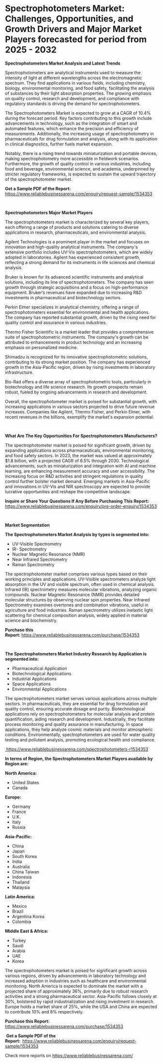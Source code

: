 <p><h1>Spectrophotometers Market: Challenges, Opportunities, and Growth Drivers and Major Market Players forecasted for period from 2025 - 2032</h1></p><p><strong>Spectrophotometers Market Analysis and Latest Trends</strong></p>
<p><p>Spectrophotometers are analytical instruments used to measure the intensity of light at different wavelengths across the electromagnetic spectrum. They find applications in various fields, including chemistry, biology, environmental monitoring, and food safety, facilitating the analysis of substances by their light absorption properties. The growing emphasis on quality control, research and development, and compliance with regulatory standards is driving the demand for spectrophotometers.</p><p>The Spectrophotometers Market is expected to grow at a CAGR of 10.4% during the forecast period. Key factors contributing to this growth include advancements in technology, such as the integration of smart and automated features, which enhance the precision and efficiency of measurements. Additionally, the increasing usage of spectrophotometry in pharmaceuticals for drug formulation and analysis, along with its application in clinical diagnostics, further fuels market expansion.</p><p>Notably, there is a rising trend towards miniaturization and portable devices, making spectrophotometry more accessible in fieldwork scenarios. Furthermore, the growth of quality control in various industries, including food and beverage, environmental science, and academia, underpinned by stricter regulatory frameworks, is expected to sustain the upward trajectory of the spectrophotometer market.</p></p>
<p><strong>Get a Sample PDF of the Report:&nbsp;</strong> <a href="https://www.reliablebusinessarena.com/enquiry/request-sample/1534353?utm_campaign=3173&utm_medium=2&utm_source=Github&utm_content=ia&utm_term=08042025&utm_id=spectrophotometers">https://www.reliablebusinessarena.com/enquiry/request-sample/1534353</a></p>
<p>&nbsp;</p>
<p><strong>Spectrophotometers Major Market Players</strong></p>
<p><p>The spectrophotometers market is characterized by several key players, each offering a range of products and solutions catering to diverse applications in research, pharmaceuticals, and environmental analysis.</p><p>Agilent Technologies is a prominent player in the market and focuses on innovation and high-quality analytical instruments. The company's extensive portfolio includes UV-Vis spectrophotometers, which are widely adopted in laboratories. Agilent has experienced consistent growth, reflecting a strong demand for its instruments in life sciences and chemical analysis. </p><p>Bruker is known for its advanced scientific instruments and analytical solutions, including its line of spectrophotometers. The company has seen growth through strategic acquisitions and a focus on high-performance equipment. Bruker’s revenues have expanded due to increasing R&D investments in pharmaceutical and biotechnology sectors.</p><p>Perkin Elmer specializes in analytical chemistry, offering a range of spectrophotometers essential for environmental and health applications. The company has reported substantial growth, driven by the rising need for quality control and assurance in various industries.</p><p>Thermo Fisher Scientific is a market leader that provides a comprehensive suite of spectrophotometric instruments. The company's growth can be attributed to enhancements in product technology and an increasing emphasis on personalized medicine.</p><p>Shimadzu is recognized for its innovative spectrophotometric solutions, contributing to its strong market position. The company has experienced growth in the Asia-Pacific region, driven by rising investments in laboratory infrastructure.</p><p>Bio-Rad offers a diverse array of spectrophotometric tools, particularly in biotechnology and life science research. Its growth prospects remain robust, fueled by ongoing advancements in research and development.</p><p>Overall, the spectrophotometer market is poised for substantial growth, with increasing applications in various sectors projected to drive future revenue increases. Companies like Agilent, Thermo Fisher, and Perkin Elmer, with recent revenues in the billions, exemplify the market's expansion potential.</p></p>
<p>&nbsp;</p>
<p><strong>What Are The Key Opportunities For Spectrophotometers Manufacturers?</strong></p>
<p><p>The spectrophotometer market is poised for significant growth, driven by expanding applications across pharmaceuticals, environmental monitoring, and food safety sectors. In 2023, the market was valued at approximately $1.8 billion, with a projected CAGR of 6.5% through 2030. Technological advancements, such as miniaturization and integration with AI and machine learning, are enhancing measurement accuracy and user accessibility. The increasing focus on R&D activities and stringent regulations in quality control further bolster market demand. Emerging markets in Asia-Pacific and innovations in UV-Vis and NIR spectroscopy are expected to provide lucrative opportunities and reshape the competitive landscape.</p></p>
<p><strong>Inquire or Share Your Questions If Any Before Purchasing This Report:</strong> <a href="https://www.reliablebusinessarena.com/enquiry/pre-order-enquiry/1534353?utm_campaign=3173&utm_medium=2&utm_source=Github&utm_content=ia&utm_term=08042025&utm_id=spectrophotometers">https://www.reliablebusinessarena.com/enquiry/pre-order-enquiry/1534353</a></p>
<p>&nbsp;</p>
<p><strong>Market Segmentation</strong></p>
<p><strong>The Spectrophotometers Market Analysis by types is segmented into:</strong></p>
<p><ul><li>UV-Visible Spectrometry</li><li>IR- Spectrometry</li><li>Nuclear Magnetic Resonance (NMR)</li><li>Near Infrared Spectrometry</li><li>Raman Spectrometry</li></ul></p>
<p><p>The spectrophotometer market comprises various types based on their working principles and applications. UV-Visible spectrometers analyze light absorption in the UV and visible spectrum, often used in chemical analysis. Infrared (IR) spectrometry measures molecular vibrations, analyzing organic compounds. Nuclear Magnetic Resonance (NMR) provides detailed molecular structures by observing nuclear spin properties. Near Infrared Spectrometry examines overtones and combination vibrations, useful in agriculture and food industries. Raman spectrometry utilizes inelastic light scattering for chemical composition analysis, widely applied in material science and biochemistry.</p></p>
<p><strong>Purchase this Report:&nbsp;</strong><a href="https://www.reliablebusinessarena.com/purchase/1534353?utm_campaign=3173&utm_medium=2&utm_source=Github&utm_content=ia&utm_term=08042025&utm_id=spectrophotometers">https://www.reliablebusinessarena.com/purchase/1534353</a></p>
<p>&nbsp;</p>
<p><strong>The Spectrophotometers Market Industry Research by Application is segmented into:</strong></p>
<p><ul><li>Pharmaceutical Application</li><li>Biotechnological Applications</li><li>Industrial Applications</li><li>Space Applications</li><li>Environmental Applications</li></ul></p>
<p><p>The spectrophotometers market serves various applications across multiple sectors. In pharmaceuticals, they are essential for drug formulation and quality control, ensuring accurate dosage and purity. Biotechnological applications rely on spectrophotometers for molecular analysis and protein quantification, aiding research and development. Industrially, they facilitate process monitoring and quality assurance in manufacturing. In space applications, they help analyze cosmic materials and monitor atmospheric conditions. Environmentally, spectrophotometers are used for water quality testing and pollutant analysis, promoting ecological health and compliance.</p></p>
<p><a href="https://www.reliablebusinessarena.com/spectrophotometers-r1534353?utm_campaign=3173&utm_medium=2&utm_source=Github&utm_content=ia&utm_term=08042025&utm_id=spectrophotometers">&nbsp;https://www.reliablebusinessarena.com/spectrophotometers-r1534353</a></p>
<p><strong>In terms of Region, the Spectrophotometers Market Players available by Region are:</strong></p>
<p>
    <p> <strong> North America: </strong>
        <ul>
            <li>United States</li>
            <li>Canada</li>
        </ul>
        </p> 
    <p> <strong> Europe: </strong>
        <ul>
            <li>Germany</li>
            <li>France</li>
            <li>U.K.</li>
            <li>Italy</li>
            <li>Russia</li>
        </ul>
        </p> 
    <p> <strong> Asia-Pacific: </strong>
        <ul>
            <li>China</li>
            <li>Japan</li>
            <li>South Korea</li>
            <li>India</li>
            <li>Australia</li>
            <li>China Taiwan</li>
            <li>Indonesia</li>
            <li>Thailand</li>
            <li>Malaysia</li>
        </ul>
        </p> 
    <p> <strong> Latin America: </strong>
        <ul>
            <li>Mexico</li>
            <li>Brazil</li>
            <li>Argentina Korea</li>
            <li>Colombia</li>
        </ul>
        </p> 
    <p> <strong> Middle East & Africa: </strong>
        <ul>
            <li>Turkey</li>
            <li>Saudi</li>
            <li>Arabia</li>
            <li>UAE</li>
            <li>Korea</li>
        </ul>
    </p>
    </p>
<p><p>The spectrophotometers market is poised for significant growth across various regions, driven by advancements in laboratory technology and increased adoption in industries such as healthcare and environmental monitoring. North America is expected to dominate the market with a projected share of approximately 36%, primarily due to robust research activities and a strong pharmaceutical sector. Asia-Pacific follows closely at 30%, bolstered by rapid industrialization and rising investment in research. Europe holds a market share of 25%, while the USA and China are expected to contribute 10% and 8% respectively.</p></p>
<p><strong>Purchase this Report: </strong><a href="https://www.reliablebusinessarena.com/purchase/1534353?utm_campaign=3173&utm_medium=2&utm_source=Github&utm_content=ia&utm_term=08042025&utm_id=spectrophotometers">https://www.reliablebusinessarena.com/purchase/1534353</a></p>
<p>&nbsp;<strong>Get a Sample PDF of the Report:&nbsp;&nbsp;</strong><a href="https://www.reliablebusinessarena.com/enquiry/request-sample/1534353?utm_campaign=3173&utm_medium=2&utm_source=Github&utm_content=ia&utm_term=08042025&utm_id=spectrophotometers">https://www.reliablebusinessarena.com/enquiry/request-sample/1534353</a></p>
<p><strong></strong></p>
<p>Check more reports on <a href="https://www.reliablebusinessarena.com/?utm_campaign=3173&utm_medium=2&utm_source=Github&utm_content=ia&utm_term=08042025&utm_id=spectrophotometers">https://www.reliablebusinessarena.com/</a></p>